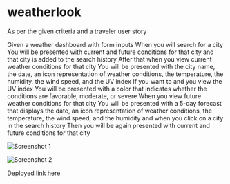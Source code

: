 # weatherlook

As per the given criteria and a traveler user story

Given a weather dashboard with form inputs
When you will search for a city
You will be presented with current and future conditions for that city and that city is added to the search history
After that when you view current weather conditions for that city
You will be presented with the city name, the date, an icon representation of weather conditions, the temperature, the humidity, the wind speed, and the UV index
If you want to and you view the UV index
You will be presented with a color that indicates whether the conditions are favorable, moderate, or severe
When you view future weather conditions for that city
You will be presented with a 5-day forecast that displays the date, an icon representation of weather conditions, the temperature, the wind speed, and the humidity and when you click on a city in the search history
Then you will be again presented with current and future conditions for that city

![Screenshot 1](https://abdulqadir51.github.io/weatherlook/screenshot1.png)

![Screenshot 2](https://abdulqadir51.github.io/weatherlook/screenshot2.png)

[Deployed link here](https://abdulqadir51.github.io/weatherlook/)
